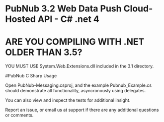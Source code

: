 # PubNub 3.2 Web Data Push Cloud-Hosted API - C# .net 4


# ARE YOU COMPILING WITH .NET OLDER THAN 3.5?
YOU MUST USE System.Web.Extensions.dll included in the 3.1 directory.


#PubNub C Sharp Usage

Open PubNub-Messaging.csproj, and the example Pubnub_Example.cs should demonstrate all functionality, asyncronously using delegates.

You can also view and inspect the tests for additional insight. 

Report an issue, or email us at support if there are any additional questions or comments.


